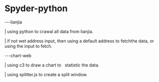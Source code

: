 # Spyder-python
---lianjia

 |   using python to crawal all data from lianjia.

 |  if not wet address input, then using a default address to fetchthe data, or using the input to fetch.
 
---chart-web
 
  | using c3 to draw a chart to   statistic the data.
 
  | using splitter.js to create a split window.
